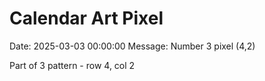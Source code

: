 # Calendar Art Pixel

Date: 2025-03-03 00:00:00
Message: Number 3 pixel (4,2)

Part of 3 pattern - row 4, col 2
